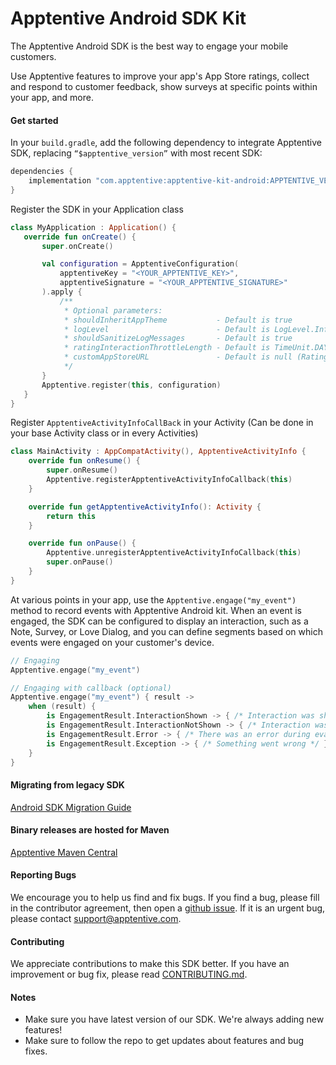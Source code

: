 # Apptentive Android SDK Kit

The Apptentive Android SDK is the best way to engage your mobile customers.

Use Apptentive features to improve your app's App Store ratings, collect and respond to customer feedback, show surveys at specific points within your app, and more.

#### Get started

In your `build.gradle`, add the following dependency to integrate Apptentive SDK, replacing `“$apptentive_version”` with most recent SDK:
```Groovy
dependencies {
    implementation "com.apptentive:apptentive-kit-android:APPTENTIVE_VERSION"
}
```
Register the SDK in your Application class

```Kotlin
class MyApplication : Application() {
   override fun onCreate() {
       super.onCreate()

       val configuration = ApptentiveConfiguration(
           apptentiveKey = "<YOUR_APPTENTIVE_KEY>",
           apptentiveSignature = "<YOUR_APPTENTIVE_SIGNATURE>"
       ).apply {
           /**
            * Optional parameters:
            * shouldInheritAppTheme           - Default is true
            * logLevel                        - Default is LogLevel.Info
            * shouldSanitizeLogMessages       - Default is true
            * ratingInteractionThrottleLength - Default is TimeUnit.DAYS.toMillis(7)
            * customAppStoreURL               - Default is null (Rating Interaction attempts to show Google In-App Review)
            */
       }
       Apptentive.register(this, configuration)
   }
}
```

Register `ApptentiveActivityInfoCallBack` in your Activity (Can be done in your base Activity class or in every Activities)

```Kotlin
class MainActivity : AppCompatActivity(), ApptentiveActivityInfo {
    override fun onResume() {
        super.onResume()
        Apptentive.registerApptentiveActivityInfoCallback(this)
    }

    override fun getApptentiveActivityInfo(): Activity {
        return this
    }

    override fun onPause() {
        Apptentive.unregisterApptentiveActivityInfoCallback(this)
        super.onPause()
    }
}
```
At various points in your app, use the `Apptentive.engage("my_event")` method to record events with Apptentive Android kit. When an event is engaged, the SDK can be configured to display an interaction, such as a Note, Survey, or Love Dialog, and you can define segments based on which events were engaged on your customer's device.

```Kotlin
// Engaging
Apptentive.engage("my_event")

// Engaging with callback (optional)
Apptentive.engage("my_event") { result ->
    when (result) {
        is EngagementResult.InteractionShown -> { /* Interaction was shown */ }
        is EngagementResult.InteractionNotShown -> { /* Interaction was NOT shown */ }
        is EngagementResult.Error -> { /* There was an error during evaluation */ }
        is EngagementResult.Exception -> { /* Something went wrong */ }
    }
}
```
#### Migrating from legacy SDK 

[Android SDK Migration Guide](https://learn.apptentive.com/knowledge-base/android-sdk-5-x-to-6-0-migration-guide/)

#### Binary releases are hosted for Maven 

[Apptentive Maven Central](https://search.maven.org/artifact/com.apptentive/apptentive-kit-android)

#### Reporting Bugs

We encourage you to help us find and fix bugs. If you find a bug, please fill in the contributor agreement, then open a [github issue](https://github.com/apptentive/apptentive-kit-android/issues?direction=desc&sort=created&state=open).
If it is an urgent bug, please contact support@apptentive.com.

#### Contributing

We appreciate contributions to make this SDK better. If you have an improvement or bug fix, please read [CONTRIBUTING.md](CONTRIBUTING.md).

#### Notes

* Make sure you have latest version of our SDK. We're always adding new features!
* Make sure to follow the repo to get updates about features and bug fixes.
